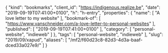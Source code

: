 {
  "kind": "bookmarks",
  "client_id": "https://indigenous.realize.be",
  "date": "2019-09-19T07:41:00+0100",
  "h": "h-entry",
  "properties": {
    "name": [
      "A love letter to my website"
    ],
    "bookmark-of": [
      "https://www.vanschneider.com/a-love-letter-to-personal-websites"
    ],
    "published": [
      "2019-09-19T07:41:00+0100"
    ],
    "category": [
      "personal-website",
      "indieweb"
    ]
  },
  "tags": [
    "personal-website",
    "indieweb"
  ],
  "slug": "2019/09/xapud",
  "aliases": [
    "/mf2/f60d23c8-82d3-4d3a-baaf-dced33a027e9/"
  ]
}
